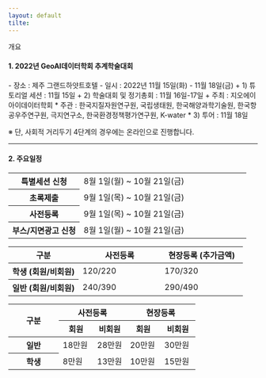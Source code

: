 ```yaml
---
layout: default
tilte:
---
```


<div class="gayheader">
  <span>개요</span>
  <div></div>
</div>

<p></p>

#### 1. 2022년 GeoAI데이터학회 추계학술대회

<p></p>
- 장소 : 제주 그랜드하얏트호텔
- 일시 : 2022년 11월 15일(화) - 11월 18일(금)
+ 1) 튜토리얼 세션 : 11월 15일
+ 2) 학술대회 및 정기총회 : 11월 16일-17일
  + 주최 : 지오에이아이데이터학회
  * 주관 : 한국지질자원연구원, 국립생태원, 한국해양과학기술원, 한국항공우주연구원, 극지연구소, 한국환경정책평가연구원, K-water
* 3) 투어 : 11월 18일

※ 단, 사회적 거리두기 4단계의 경우에는 온라인으로 진행합니다.

<p></p>

---

<p></p>

#### 2. 주요일정

<style>
  .customTable1 tr th {
    width: 30%;
  }

  .customTable2 tr td:nth-child(1) {
    width: 30%
  }
  .customTable2 tr td:nth-child(2) {
    width: 35%
  }
  .customTable2 tr td:nth-child(3) {
    width: 35%
  }
</style>
<table class="customTable1">
  <tr>
    <th>특별세션 신청</th>
    <td>8월 1일(월) ~ 10월 21일(금)</td>
  </tr>
  <tr>
    <th>초록제출</th>
    <td>9월 1일(목) ~ 10월 21일(금)</td>
  </tr>
  <tr>
    <th>사전등록</th>
    <td>9월 1일(목) ~ 10월 21일(금)</td>
  </tr>
  <tr>
    <th>부스/지면광고 신청</th>
    <td>8월 1일(월) ~ 10월 21일(금)</td>
  </tr>
</table>

<p></p>

<table class="customTable2">
  <thead>
    <tr>
      <th>구분</th>
      <th>사전등록</th>
      <th>현장등록 (추가금액)</th>
    </tr>
  </thead>
  <tbody>
    <tr>
      <th>학생 (회원/비회원)</th>
      <td>120/220</td>
      <td>170/320</td>
    </tr>
    <tr>
      <th>일반 (회원/비회원)</th>
      <td>240/390</td>
      <td>290/490</td>
    </tr>
  </tbody>
</table>

<p></p>

<table>
  <thead>
    <tr>
      <th rowspan="2" colspan="1">구분</th>
      <th rowspan="1" colspan="2">사전등록</th>
      <th rowspan="1" colspan="2">현장등록</th>
    </tr>
    <tr>
      <th style="width: 18.33%">회원</th>
      <th style="width: 17.52%">비회원</th>
      <th style="width: 18.33%">회원</th>
      <th style="width: 18.6%">비회원</th>
    </tr>
  </thead>
  <tbody>
    <tr>
      <th style="width: 24.26%">일반</th>
      <td style="width: 18.33%">18만원</td>
      <td style="width: 17.52%">28만원</td>
      <td style="width: 18.33%">20만원</td>
      <td style="width: 18.6%">30만원</td>
    </tr>
    <tr>
      <th style="width: 26.95%" rowspan="1">학생</th>
      <td rowspan="1" style="width: 18.33%">8만원</td>
      <td rowspan="1" style="width: 17.52%">13만원</td>
      <td rowspan="1" style="width: 18.33%">10만원</td>
      <td rowspan="1" style="width: 18.6%">15만원</td>
    </tr>
  </tbody>
</table>
